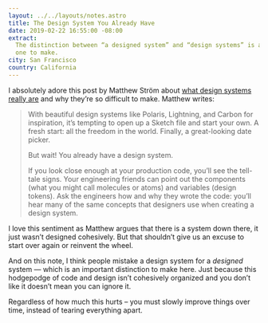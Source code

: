 ```yaml
---
layout: ../../layouts/notes.astro
title: The Design System You Already Have
date: 2019-02-22 16:55:00 -08:00
extract:
  The distinction between “a designed system” and “design systems” is an important
  one to make.
city: San Francisco
country: California
---
```


I absolutely adore this post by Matthew Ström about [what design systems really are](https://matthewstrom.com/writing/the-design-system-you-already-have.html) and why they’re so difficult to make. Matthew writes:

> With beautiful design systems like Polaris, Lightning, and Carbon for inspiration, it’s tempting to open up a Sketch file and start your own. A fresh start: all the freedom in the world. Finally, a great-looking date picker.
>
> But wait! You already have a design system.
>
> If you look close enough at your production code, you’ll see the tell-tale signs. Your engineering friends can point out the components (what you might call molecules or atoms) and variables (design tokens). Ask the engineers how and why they wrote the code: you’ll hear many of the same concepts that designers use when creating a design system.

I love this sentiment as Matthew argues that there is a system down there, it just wasn’t designed cohesively. But that shouldn’t give us an excuse to start over again or reinvent the wheel.

And on this note, I think people mistake a design system for a _designed_ system — which is an important distinction to make here. Just because this hodgepodge of code and design isn’t cohesively organized and you don’t like it doesn’t mean you can ignore it.

Regardless of how much this hurts – you must slowly improve things over time, instead of tearing everything apart.
